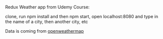 Redux Weather app from Udemy Course:

clone, run npm install and then npm start, open localhost:8080 and type in the name of a city, then another city, etc

Data is coming from [openweathermap](openweathermap.org)
